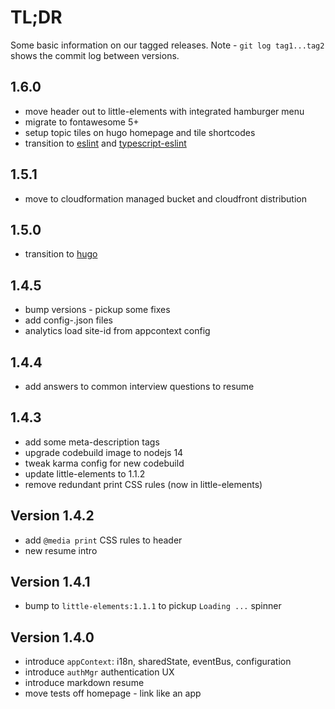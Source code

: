 # TL;DR

Some basic information on our tagged releases.
Note - `git log tag1...tag2` shows the commit log between versions.

## 1.6.0

* move header out to little-elements with integrated hamburger menu
* migrate to fontawesome 5+
* setup topic tiles on hugo homepage and tile shortcodes
* transition to [eslint](https://eslint.org/) and [typescript-eslint](https://github.com/typescript-eslint/typescript-eslint)

## 1.5.1

* move to cloudformation managed bucket and cloudfront distribution

## 1.5.0

* transition to [hugo](https://gohugo.io)


## 1.4.5

* bump versions - pickup some fixes
* add config-.json files
* analytics load site-id from appcontext config

## 1.4.4

* add answers to common interview questions to resume

## 1.4.3

* add some meta-description tags
* upgrade codebuild image to nodejs 14
* tweak karma config for new codebuild
* update little-elements to 1.1.2
* remove redundant print CSS rules (now in little-elements)

## Version 1.4.2

* add `@media print` CSS rules to header
* new resume intro

## Version 1.4.1

* bump to `little-elements:1.1.1` to pickup `Loading ...` spinner

## Version 1.4.0

* introduce `appContext`: i18n, sharedState, eventBus, configuration
* introduce `authMgr` authentication UX
* introduce markdown resume
* move tests off homepage - link like an app


